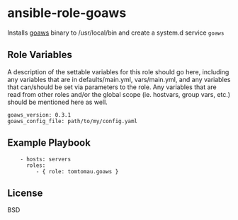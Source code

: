 ansible-role-goaws
=========

Installs [goaws](https://github.com/p4tin/goaws) binary to /usr/local/bin and create a system.d service `goaws`

Role Variables
--------------

A description of the settable variables for this role should go here, including any variables that are in defaults/main.yml, vars/main.yml, and any variables that can/should be set via parameters to the role. Any variables that are read from other roles and/or the global scope (ie. hostvars, group vars, etc.) should be mentioned here as well.

```
goaws_version: 0.3.1
goaws_config_file: path/to/my/config.yaml
```


Example Playbook
----------------
```
    - hosts: servers
      roles:
         - { role: tomtomau.goaws }
```

License
-------

BSD


